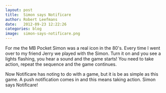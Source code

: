 ```yaml
---
layout: post
title:  Simon says Notificare
author: Robert Leefmans
date:   2012-09-23 12:22:26
categories: blog
image:  simon-says-notificare.png
---
```

For me the MB Pocket Simon was a real icon in the 80's. Every time I went over to my friend Jerry we played with the Simon. Turn it on and you see a lights flashing, you hear a sound and the game starts! You need to take action, repeat the sequence and the game continues.

Now Notificare has noting to do with a game, but it is be as simple as this game. A push notification comes in and this means taking action. Simon says Notificare!
